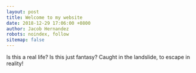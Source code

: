 ```yaml
---
layout: post
title: Welcome to my website
date: 2018-12-29 17:06:00 +0800
author: Jacob Hernandez
robots: noindex, follow
sitemap: false
---
```


Is this a real life?
Is this just fantasy?
Caught in the landslide, to escape in reality!